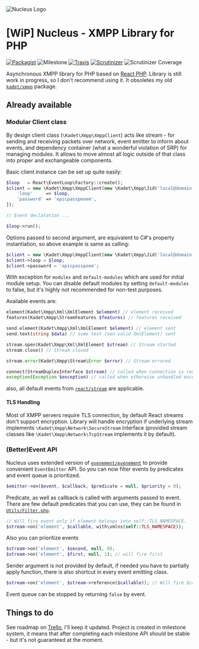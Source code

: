 ![Nucleus Logo](https://dl.dropboxusercontent.com/u/60020102/ShareX/2016-07/nucleus_Logo%20%2B%20Logotyp%20-%20Color.png)
# [WiP] Nucleus - XMPP Library for PHP
[![Packagist](https://img.shields.io/packagist/v/kadet/nucleus.svg?maxAge=2592000?style=flat-square)](https://packagist.org/packages/kadet/nucleus)
![Milestone](https://img.shields.io/badge/milestone-2-yellow.svg)
[![Travis](https://img.shields.io/travis/kadet1090/nucleus.svg?maxAge=2592000?style=flat-square)](https://travis-ci.org/kadet1090/nucleus)
[![Scrutinizer](https://img.shields.io/scrutinizer/g/kadet1090/nucleus.svg?maxAge=2592000?style=flat-square)](https://scrutinizer-ci.com/g/kadet1090/nucleus/?branch=master)
![Scrutinizer Coverage](https://img.shields.io/scrutinizer/coverage/g/kadet1090/nucleus.svg?maxAge=2592000?style=flat-square)

Asynchronous XMPP library for PHP based on [React PHP](https://github.com/reactphp). Library is still work in progress,
so I don't recommend using it. It obsoletes my old [`kadet/xmpp`](https://github.com/kadet1090/xmpp) package.

## Already available
### Modular Client class
By design client class (`\Kadet\Xmpp\XmppClient`) acts like stream - for sending and receiving packets over network, 
event emitter to inform about events, and dependency container (what a wonderful violation of SRP) for managing modules.
It allows to move almost all logic outside of that class into proper and exchangeable components.

Basic client instance can be set up quite easily:
```php
$loop   = React\EventLoop\Factory::create();
$client = new \Kadet\Xmpp\XmppClient(new \Kadet\Xmpp\Jid('local@domain.tld/resource'), [
    'loop'     => $loop,
    'password' => 'epicpasspeoem',
]);

// Event declatation ...

$loop->run();
```

Options passed to second argument, are equivalent to C#'s property instantiation, so above example is same as calling:
```php
$client = new \Kadet\Xmpp\XmppClient(new \Kadet\Xmpp\Jid('local@domain.tld/resource'));
$client->loop = $loop;
$client->password = 'epicpasspoem';
```

With exception for `modules` and `default-modules` which are used for initial module setup. You can disable default
modules by setting `default-modules` to false, but it's highly not recommended for non-test purposes.

Available events are:
```php
element(Kadet\Xmpp\Xml\XmlElement $element) // element received
features(Kadet\Xmpp\StreamFeatures $features) // features received

send.element(Kadet\Xmpp\Xml\XmlElement $element) // element sent
send.text(string $data) // some text (non valid XmlElement) sent

stream.open(Kadet\Xmpp\Xml\XmlElement $stream) // Stream started
stream.close() // Stream closed

stream.error(Kadet\Xmpp\Stream\Error $error) // Stream errored

connect(StreamDuplexInterface $stream) // called when connection is ready
exception(Exception $exception) // called when otherwise unhandled exception happens
```
also, all default events from [`react/stream`] are applicable.

#### TLS Handling
Most of XMPP servers require TLS connection, by default React streams don't support encryption. Library will handle 
encryption if underlying stream implements `\Kadet\Xmpp\Network\SecureStream` interface (provided stream classes like 
`\Kadet\Xmpp\Network\TcpStream` implements it by default). 

### (Better)Event API
Nucleus uses extended version of [`evenement/evenement`] to provide convenient `EventEmitter` API. So you can now filter
events by predicates and event queue is prioritized. 

```php
$emitter->on($event, $callback, $predicate = null, $priority = 0);
```

Predicate, as well as callback is called with arguments passed to event. There are few default predicates that you can
use, they can be found in [`Utils/Filter.php`](Utils/Filter.php).

```php
// Will fire event only if element belongs into self::TLS_NAMESPACE.
$stream->on('element', $callable, with\xmlns(self::TLS_NAMESPACE));
```

Also you can prioritize events
```php
$stream->on('element', $second, null, 0);
$stream->on('element', $first, null, 1); // will fire first
```

Sender argument is not provided by default, if needed you have to partially apply function, there is also shortcut in
every event emitting class.
```php
$stream->on('element', $stream->reference($callable)); // Will fire $callable($stream, ...$arguments);
```

Event queue can be stopped by returning `false` by event.

## Things to do
See roadmap on [Trello], I'll keep it updated. Project is created in milestone system, it means that after completing
each milestone API should be stable - but it's not guaranteed at the moment.


[Trello]:  https://trello.com/b/WHQ6d3hw/xmpp
[rfc6120]: xmpp.org/rfcs/rfc6120.html
[`evenement/evenement`]: https://packagist.org/packages/evenement/evenement
[`react/stream`]: https://github.com/reactphp/stream
